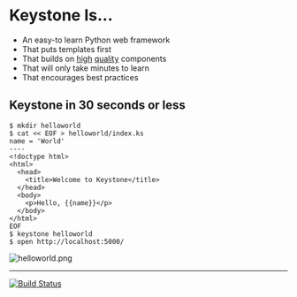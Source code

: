 # Keystone Is...

* An easy-to learn Python web framework
* That puts templates first
* That builds on [high](http://werkzeug.pocoo.org) [quality](http://jinja.pocoo.org) components
* That will only take minutes to learn
* That encourages best practices

## Keystone in 30 seconds or less

    $ mkdir helloworld
    $ cat << EOF > helloworld/index.ks
    name = 'World'
    ----
    <!doctype html>
    <html>
      <head>
        <title>Welcome to Keystone</title>
      </head>
      <body>
        <p>Hello, {{name}}</p>
      </body>
    </html>
    EOF
    $ keystone helloworld
    $ open http://localhost:5000/

![helloworld.png](http://f.cl.ly/items/2r400y3r2x3P3F1x3u22/helloworld.png)

----

[![Build Status](https://secure.travis-ci.org/dcrosta/keystone.png?branch=master)](http://travis-ci.org/dcrosta/keystone)
